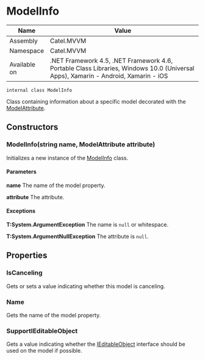

# ModelInfo

Name|Value
---|---
Assembly|Catel.MVVM
Namespace|Catel.MVVM
Available on|.NET Framework 4.5, .NET Framework 4.6, Portable Class Libraries, Windows 10.0 (Universal Apps), Xamarin - Android, Xamarin - iOS

```
internal class ModelInfo
```

Class containing information about a specific model decorated with the [ModelAttribute](#).



## Constructors

### ModelInfo(string name, ModelAttribute attribute)

Initializes a new instance of the [ModelInfo](#) class.

#### Parameters

**name**
The name of the model property.

**attribute**
The attribute.

#### Exceptions

**T:System.ArgumentException**
The name is ```null``` or whitespace.

**T:System.ArgumentNullException**
The attribute is ```null```.



## Properties

### IsCanceling

Gets or sets a value indicating whether this model is canceling.



### Name

Gets the name of the model property.



### SupportIEditableObject

Gets a value indicating whether the [IEditableObject](#) interface should be used on the model if possible.



